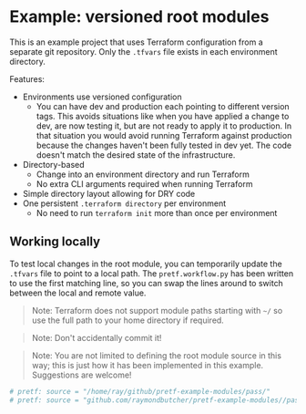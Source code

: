 # Example: versioned root modules

This is an example project that uses Terraform configuration from a separate git repository. Only the `.tfvars` file exists in each environment directory.

Features:

* Environments use versioned configuration
    * You can have dev and production each pointing to different version tags. This avoids situations like when you have applied a change to dev, are now testing it, but are not ready to apply it to production. In that situation you would avoid running Terraform against production because the changes haven't been fully tested in dev yet. The code doesn't match the desired state of the infrastructure.
* Directory-based
    * Change into an environment directory and run Terraform
    * No extra CLI arguments required when running Terraform
* Simple directory layout allowing for DRY code
* One persistent `.terraform directory` per environment
    * No need to run `terraform init` more than once per environment

## Working locally

To test local changes in the root module, you can temporarily update the `.tfvars` file to point to a local path. The `pretf.workflow.py` has been written to use the first matching line, so you can swap the lines around to switch between the local and remote value.

> Note: Terraform does not support module paths starting with `~/` so use the full path to your home directory if required.

> Note: Don't accidentally commit it!

> Note: You are not limited to defining the root module source in this way; this is just how it has been implemented in this example. Suggestions are welcome!

```tf
# pretf: source = "/home/ray/github/pretf-example-modules/pass/"
# pretf: source = "github.com/raymondbutcher/pretf-example-modules//pass?ref=v1.1.0"
```
